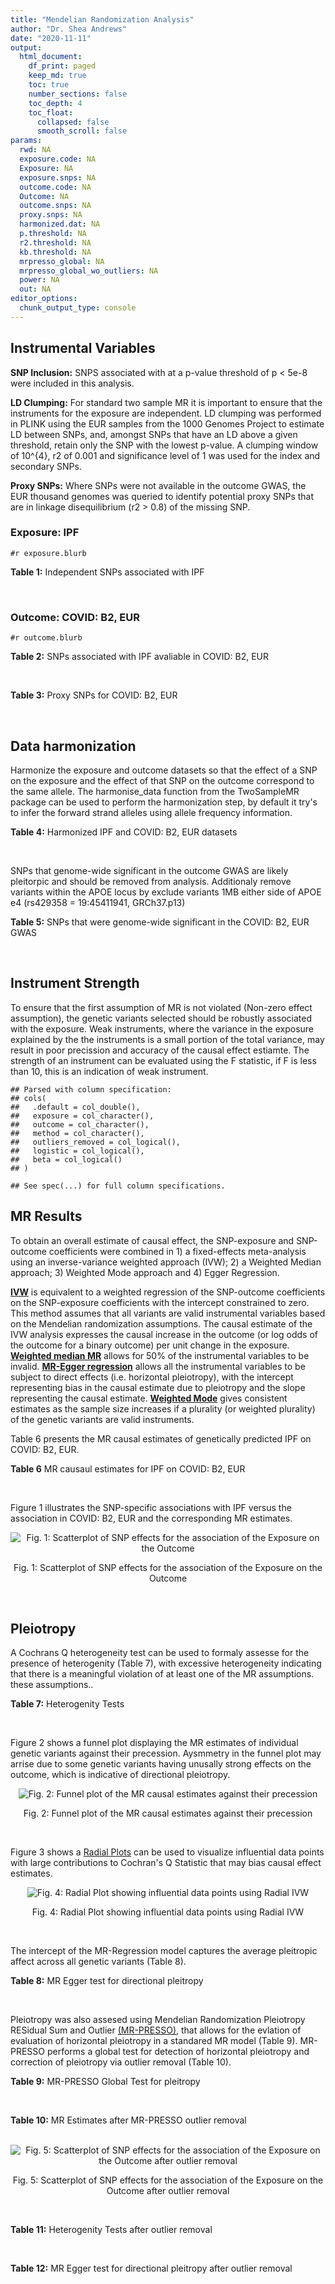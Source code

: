 ```yaml
---
title: "Mendelian Randomization Analysis"
author: "Dr. Shea Andrews"
date: "2020-11-11"
output:
  html_document:
    df_print: paged
    keep_md: true
    toc: true
    number_sections: false
    toc_depth: 4
    toc_float:
      collapsed: false
      smooth_scroll: false
params:
  rwd: NA
  exposure.code: NA
  Exposure: NA
  exposure.snps: NA
  outcome.code: NA
  Outcome: NA
  outcome.snps: NA
  proxy.snps: NA
  harmonized.dat: NA
  p.threshold: NA
  r2.threshold: NA
  kb.threshold: NA
  mrpresso_global: NA
  mrpresso_global_wo_outliers: NA
  power: NA
  out: NA
editor_options:
  chunk_output_type: console
---
```







## Instrumental Variables
**SNP Inclusion:** SNPS associated with at a p-value threshold of p < 5e-8 were included in this analysis.
<br>

**LD Clumping:** For standard two sample MR it is important to ensure that the instruments for the exposure are independent. LD clumping was performed in PLINK using the EUR samples from the 1000 Genomes Project to estimate LD between SNPs, and, amongst SNPs that have an LD above a given threshold, retain only the SNP with the lowest p-value. A clumping window of 10^{4}, r2 of 0.001 and significance level of 1 was used for the index and secondary SNPs.
<br>

**Proxy SNPs:** Where SNPs were not available in the outcome GWAS, the EUR thousand genomes was queried to identify potential proxy SNPs that are in linkage disequilibrium (r2 > 0.8) of the missing SNP.
<br>

### Exposure: IPF
`#r exposure.blurb`
<br>

**Table 1:** Independent SNPs associated with IPF
<div data-pagedtable="false">
  <script data-pagedtable-source type="application/json">
{"columns":[{"label":["SNP"],"name":[1],"type":["chr"],"align":["left"]},{"label":["CHROM"],"name":[2],"type":["dbl"],"align":["right"]},{"label":["POS"],"name":[3],"type":["dbl"],"align":["right"]},{"label":["REF"],"name":[4],"type":["chr"],"align":["left"]},{"label":["ALT"],"name":[5],"type":["chr"],"align":["left"]},{"label":["AF"],"name":[6],"type":["dbl"],"align":["right"]},{"label":["BETA"],"name":[7],"type":["dbl"],"align":["right"]},{"label":["SE"],"name":[8],"type":["dbl"],"align":["right"]},{"label":["Z"],"name":[9],"type":["dbl"],"align":["right"]},{"label":["P"],"name":[10],"type":["dbl"],"align":["right"]},{"label":["N"],"name":[11],"type":["dbl"],"align":["right"]},{"label":["TRAIT"],"name":[12],"type":["chr"],"align":["left"]}],"data":[{"1":"rs78238620","2":"3","3":"44902386","4":"T","5":"A","6":"0.053459","7":"0.4593835","8":"0.07390969","9":"6.215471","10":"5.117086e-10","11":"11259","12":"Idiopathic_Pulmonary_Fibrosis"},{"1":"rs12696304","2":"3","3":"169481271","4":"C","5":"G","6":"0.278854","7":"0.2668156","8":"0.03717319","9":"7.177635","10":"7.092778e-13","11":"11259","12":"Idiopathic_Pulmonary_Fibrosis"},{"1":"rs2013701","2":"4","3":"89885086","4":"G","5":"T","6":"0.487438","7":"-0.2424697","8":"0.03330002","9":"-7.281368","10":"3.304528e-13","11":"11259","12":"Idiopathic_Pulmonary_Fibrosis"},{"1":"rs7725218","2":"5","3":"1282414","4":"G","5":"A","6":"0.323107","7":"-0.3293240","8":"0.03544862","9":"-9.290180","10":"1.540283e-20","11":"11259","12":"Idiopathic_Pulmonary_Fibrosis"},{"1":"rs2076295","2":"6","3":"7563232","4":"T","5":"G","6":"0.468835","7":"0.3799705","8":"0.03322854","9":"11.435066","10":"2.793256e-30","11":"11259","12":"Idiopathic_Pulmonary_Fibrosis"},{"1":"rs12699415","2":"7","3":"1909479","4":"A","5":"G","6":"0.580176","7":"-0.2440172","8":"0.03400225","9":"-7.176502","10":"7.151760e-13","11":"11259","12":"Idiopathic_Pulmonary_Fibrosis"},{"1":"rs2897075","2":"7","3":"99630342","4":"C","5":"T","6":"0.391410","7":"0.2585521","8":"0.03404714","9":"7.593945","10":"3.103096e-14","11":"11259","12":"Idiopathic_Pulmonary_Fibrosis"},{"1":"rs28513081","2":"8","3":"120934126","4":"A","5":"G","6":"0.427310","7":"-0.2034907","8":"0.03346963","9":"-6.079862","10":"1.202864e-09","11":"11259","12":"Idiopathic_Pulmonary_Fibrosis"},{"1":"rs35705950","2":"11","3":"1241221","4":"G","5":"T","6":"0.140904","7":"1.5773608","8":"0.05180105","9":"30.450365","10":"1.184630e-203","11":"11259","12":"Idiopathic_Pulmonary_Fibrosis"},{"1":"rs9577395","2":"13","3":"113534984","4":"C","5":"G","6":"0.207732","7":"-0.2642992","8":"0.04115030","9":"-6.422778","10":"1.338099e-10","11":"11259","12":"Idiopathic_Pulmonary_Fibrosis"},{"1":"rs59424629","2":"15","3":"40720542","4":"G","5":"T","6":"0.538260","7":"0.2678313","8":"0.03320740","9":"8.065411","10":"7.298965e-16","11":"11259","12":"Idiopathic_Pulmonary_Fibrosis"},{"1":"rs62023891","2":"15","3":"86097216","4":"G","5":"A","6":"0.300615","7":"0.2356498","8":"0.03664299","9":"6.430965","10":"1.267962e-10","11":"11259","12":"Idiopathic_Pulmonary_Fibrosis"},{"1":"rs17652520","2":"17","3":"44098967","4":"G","5":"A","6":"0.214766","7":"-0.3286135","8":"0.04066747","9":"-8.080502","10":"6.450078e-16","11":"11259","12":"Idiopathic_Pulmonary_Fibrosis"},{"1":"rs12610495","2":"19","3":"4717672","4":"A","5":"G","6":"0.305555","7":"0.2722340","8":"0.03899250","9":"6.981701","10":"2.916276e-12","11":"11259","12":"Idiopathic_Pulmonary_Fibrosis"},{"1":"rs41308092","2":"20","3":"62324391","4":"G","5":"A","6":"0.019674","7":"0.7503587","8":"0.12196998","9":"6.151995","10":"7.651443e-10","11":"11259","12":"Idiopathic_Pulmonary_Fibrosis"}],"options":{"columns":{"min":{},"max":[10]},"rows":{"min":[10],"max":[10]},"pages":{}}}
  </script>
</div>
<br>

### Outcome: COVID: B2, EUR
`#r outcome.blurb`
<br>

**Table 2:** SNPs associated with IPF avaliable in COVID: B2, EUR
<div data-pagedtable="false">
  <script data-pagedtable-source type="application/json">
{"columns":[{"label":["SNP"],"name":[1],"type":["chr"],"align":["left"]},{"label":["CHROM"],"name":[2],"type":["dbl"],"align":["right"]},{"label":["POS"],"name":[3],"type":["dbl"],"align":["right"]},{"label":["REF"],"name":[4],"type":["chr"],"align":["left"]},{"label":["ALT"],"name":[5],"type":["chr"],"align":["left"]},{"label":["AF"],"name":[6],"type":["dbl"],"align":["right"]},{"label":["BETA"],"name":[7],"type":["dbl"],"align":["right"]},{"label":["SE"],"name":[8],"type":["dbl"],"align":["right"]},{"label":["Z"],"name":[9],"type":["dbl"],"align":["right"]},{"label":["P"],"name":[10],"type":["dbl"],"align":["right"]},{"label":["N"],"name":[11],"type":["dbl"],"align":["right"]},{"label":["TRAIT"],"name":[12],"type":["chr"],"align":["left"]}],"data":[{"1":"rs78238620","2":"3","3":"44902386","4":"T","5":"A","6":"0.05113","7":"0.0860830","8":"0.050848","9":"1.69294761","10":"9.047e-02","11":"908494","12":"COVID:_hospitalized_vs._population__eur"},{"1":"rs12696304","2":"3","3":"169481271","4":"C","5":"G","6":"0.25940","7":"0.0299240","8":"0.026000","9":"1.15092308","10":"2.498e-01","11":"908494","12":"COVID:_hospitalized_vs._population__eur"},{"1":"rs2013701","2":"4","3":"89885086","4":"G","5":"T","6":"0.52480","7":"-0.0307060","8":"0.023123","9":"-1.32794188","10":"1.842e-01","11":"907881","12":"COVID:_hospitalized_vs._population__eur"},{"1":"rs7725218","2":"5","3":"1282414","4":"G","5":"A","6":"0.34740","7":"-0.0406890","8":"0.023980","9":"-1.69678899","10":"8.974e-02","11":"908494","12":"COVID:_hospitalized_vs._population__eur"},{"1":"rs2076295","2":"6","3":"7563232","4":"T","5":"G","6":"0.43730","7":"0.0368530","8":"0.029419","9":"1.25269384","10":"2.103e-01","11":"895822","12":"COVID:_hospitalized_vs._population__eur"},{"1":"rs12699415","2":"7","3":"1909479","4":"A","5":"G","6":"0.57590","7":"-0.0435210","8":"0.023406","9":"-1.85939503","10":"6.297e-02","11":"908494","12":"COVID:_hospitalized_vs._population__eur"},{"1":"rs2897075","2":"7","3":"99630342","4":"C","5":"T","6":"0.37790","7":"0.0998730","8":"0.025046","9":"3.98758285","10":"6.675e-05","11":"905265","12":"COVID:_hospitalized_vs._population__eur"},{"1":"rs28513081","2":"8","3":"120934126","4":"A","5":"G","6":"0.46090","7":"-0.0438690","8":"0.027630","9":"-1.58773073","10":"1.124e-01","11":"898438","12":"COVID:_hospitalized_vs._population__eur"},{"1":"rs35705950","2":"11","3":"1241221","4":"G","5":"T","6":"0.11210","7":"-0.1875500","8":"0.045510","9":"-4.12107229","10":"3.769e-05","11":"624027","12":"COVID:_hospitalized_vs._population__eur"},{"1":"rs9577395","2":"13","3":"113534984","4":"C","5":"G","6":"0.21990","7":"0.0801480","8":"0.027858","9":"2.87701917","10":"4.015e-03","11":"908494","12":"COVID:_hospitalized_vs._population__eur"},{"1":"rs59424629","2":"15","3":"40720542","4":"G","5":"T","6":"0.54680","7":"0.0150460","8":"0.023010","9":"0.65388961","10":"5.132e-01","11":"908494","12":"COVID:_hospitalized_vs._population__eur"},{"1":"rs62023891","2":"15","3":"86097216","4":"G","5":"A","6":"0.30050","7":"-0.0024681","8":"0.025741","9":"-0.09588206","10":"9.236e-01","11":"908494","12":"COVID:_hospitalized_vs._population__eur"},{"1":"rs17652520","2":"17","3":"44098967","4":"G","5":"A","6":"0.18050","7":"-0.1202400","8":"0.032867","9":"-3.65838075","10":"2.539e-04","11":"898438","12":"COVID:_hospitalized_vs._population__eur"},{"1":"rs12610495","2":"19","3":"4717672","4":"A","5":"G","6":"0.31460","7":"0.1750800","8":"0.032082","9":"5.45726576","10":"4.835e-08","11":"895822","12":"COVID:_hospitalized_vs._population__eur"},{"1":"rs41308092","2":"20","3":"62324391","4":"G","5":"A","6":"0.02773","7":"-0.1034900","8":"0.087846","9":"-1.17808437","10":"2.388e-01","11":"906360","12":"COVID:_hospitalized_vs._population__eur"}],"options":{"columns":{"min":{},"max":[10]},"rows":{"min":[10],"max":[10]},"pages":{}}}
  </script>
</div>
<br>

**Table 3:** Proxy SNPs for COVID: B2, EUR
<div data-pagedtable="false">
  <script data-pagedtable-source type="application/json">
{"columns":[{"label":["proxy.outcome"],"name":[1],"type":["lgl"],"align":["right"]},{"label":["target_snp"],"name":[2],"type":["lgl"],"align":["right"]},{"label":["proxy_snp"],"name":[3],"type":["lgl"],"align":["right"]},{"label":["ld.r2"],"name":[4],"type":["lgl"],"align":["right"]},{"label":["Dprime"],"name":[5],"type":["lgl"],"align":["right"]},{"label":["ref.proxy"],"name":[6],"type":["lgl"],"align":["right"]},{"label":["alt.proxy"],"name":[7],"type":["lgl"],"align":["right"]},{"label":["CHROM"],"name":[8],"type":["lgl"],"align":["right"]},{"label":["POS"],"name":[9],"type":["lgl"],"align":["right"]},{"label":["ALT.proxy"],"name":[10],"type":["lgl"],"align":["right"]},{"label":["REF.proxy"],"name":[11],"type":["lgl"],"align":["right"]},{"label":["AF"],"name":[12],"type":["lgl"],"align":["right"]},{"label":["BETA"],"name":[13],"type":["lgl"],"align":["right"]},{"label":["SE"],"name":[14],"type":["lgl"],"align":["right"]},{"label":["P"],"name":[15],"type":["lgl"],"align":["right"]},{"label":["N"],"name":[16],"type":["lgl"],"align":["right"]},{"label":["ref"],"name":[17],"type":["lgl"],"align":["right"]},{"label":["alt"],"name":[18],"type":["lgl"],"align":["right"]},{"label":["ALT"],"name":[19],"type":["lgl"],"align":["right"]},{"label":["REF"],"name":[20],"type":["lgl"],"align":["right"]},{"label":["PHASE"],"name":[21],"type":["lgl"],"align":["right"]}],"data":[{"1":"NA","2":"NA","3":"NA","4":"NA","5":"NA","6":"NA","7":"NA","8":"NA","9":"NA","10":"NA","11":"NA","12":"NA","13":"NA","14":"NA","15":"NA","16":"NA","17":"NA","18":"NA","19":"NA","20":"NA","21":"NA"}],"options":{"columns":{"min":{},"max":[10]},"rows":{"min":[10],"max":[10]},"pages":{}}}
  </script>
</div>
<br>

## Data harmonization
Harmonize the exposure and outcome datasets so that the effect of a SNP on the exposure and the effect of that SNP on the outcome correspond to the same allele. The harmonise_data function from the TwoSampleMR package can be used to perform the harmonization step, by default it try's to infer the forward strand alleles using allele frequency information.
<br>

**Table 4:** Harmonized IPF and COVID: B2, EUR datasets
<div data-pagedtable="false">
  <script data-pagedtable-source type="application/json">
{"columns":[{"label":["SNP"],"name":[1],"type":["chr"],"align":["left"]},{"label":["effect_allele.exposure"],"name":[2],"type":["chr"],"align":["left"]},{"label":["other_allele.exposure"],"name":[3],"type":["chr"],"align":["left"]},{"label":["effect_allele.outcome"],"name":[4],"type":["chr"],"align":["left"]},{"label":["other_allele.outcome"],"name":[5],"type":["chr"],"align":["left"]},{"label":["beta.exposure"],"name":[6],"type":["dbl"],"align":["right"]},{"label":["beta.outcome"],"name":[7],"type":["dbl"],"align":["right"]},{"label":["eaf.exposure"],"name":[8],"type":["dbl"],"align":["right"]},{"label":["eaf.outcome"],"name":[9],"type":["dbl"],"align":["right"]},{"label":["remove"],"name":[10],"type":["lgl"],"align":["right"]},{"label":["palindromic"],"name":[11],"type":["lgl"],"align":["right"]},{"label":["ambiguous"],"name":[12],"type":["lgl"],"align":["right"]},{"label":["id.outcome"],"name":[13],"type":["chr"],"align":["left"]},{"label":["chr.outcome"],"name":[14],"type":["dbl"],"align":["right"]},{"label":["pos.outcome"],"name":[15],"type":["dbl"],"align":["right"]},{"label":["se.outcome"],"name":[16],"type":["dbl"],"align":["right"]},{"label":["z.outcome"],"name":[17],"type":["dbl"],"align":["right"]},{"label":["pval.outcome"],"name":[18],"type":["dbl"],"align":["right"]},{"label":["samplesize.outcome"],"name":[19],"type":["dbl"],"align":["right"]},{"label":["outcome"],"name":[20],"type":["chr"],"align":["left"]},{"label":["mr_keep.outcome"],"name":[21],"type":["lgl"],"align":["right"]},{"label":["pval_origin.outcome"],"name":[22],"type":["chr"],"align":["left"]},{"label":["chr.exposure"],"name":[23],"type":["dbl"],"align":["right"]},{"label":["pos.exposure"],"name":[24],"type":["dbl"],"align":["right"]},{"label":["se.exposure"],"name":[25],"type":["dbl"],"align":["right"]},{"label":["z.exposure"],"name":[26],"type":["dbl"],"align":["right"]},{"label":["pval.exposure"],"name":[27],"type":["dbl"],"align":["right"]},{"label":["samplesize.exposure"],"name":[28],"type":["dbl"],"align":["right"]},{"label":["exposure"],"name":[29],"type":["chr"],"align":["left"]},{"label":["mr_keep.exposure"],"name":[30],"type":["lgl"],"align":["right"]},{"label":["pval_origin.exposure"],"name":[31],"type":["chr"],"align":["left"]},{"label":["id.exposure"],"name":[32],"type":["chr"],"align":["left"]},{"label":["action"],"name":[33],"type":["dbl"],"align":["right"]},{"label":["mr_keep"],"name":[34],"type":["lgl"],"align":["right"]},{"label":["pt"],"name":[35],"type":["dbl"],"align":["right"]},{"label":["pleitropy_keep"],"name":[36],"type":["lgl"],"align":["right"]},{"label":["mrpresso_RSSobs"],"name":[37],"type":["dbl"],"align":["right"]},{"label":["mrpresso_pval"],"name":[38],"type":["chr"],"align":["left"]},{"label":["mrpresso_keep"],"name":[39],"type":["lgl"],"align":["right"]}],"data":[{"1":"rs12610495","2":"G","3":"A","4":"G","5":"A","6":"0.2722340","7":"0.1750800","8":"0.305555","9":"0.31460","10":"FALSE","11":"FALSE","12":"FALSE","13":"QApAI8","14":"19","15":"4717672","16":"0.032082","17":"5.45726576","18":"4.835e-08","19":"895822","20":"covidhgi2020anaB2v4eur","21":"TRUE","22":"reported","23":"19","24":"4717672","25":"0.03899250","26":"6.981701","27":"2.916276e-12","28":"11259","29":"Allen2020ipf","30":"TRUE","31":"reported","32":"C6OHh8","33":"2","34":"TRUE","35":"5e-08","36":"FALSE","37":"NA","38":"NA","39":"NA"},{"1":"rs12696304","2":"G","3":"C","4":"G","5":"C","6":"0.2668156","7":"0.0299240","8":"0.278854","9":"0.25940","10":"FALSE","11":"TRUE","12":"FALSE","13":"QApAI8","14":"3","15":"169481271","16":"0.026000","17":"1.15092308","18":"2.498e-01","19":"908494","20":"covidhgi2020anaB2v4eur","21":"TRUE","22":"reported","23":"3","24":"169481271","25":"0.03717319","26":"7.177635","27":"7.092778e-13","28":"11259","29":"Allen2020ipf","30":"TRUE","31":"reported","32":"C6OHh8","33":"2","34":"TRUE","35":"5e-08","36":"TRUE","37":"8.696884e-04","38":"1","39":"TRUE"},{"1":"rs12699415","2":"G","3":"A","4":"G","5":"A","6":"-0.2440172","7":"-0.0435210","8":"0.580176","9":"0.57590","10":"FALSE","11":"FALSE","12":"FALSE","13":"QApAI8","14":"7","15":"1909479","16":"0.023406","17":"-1.85939503","18":"6.297e-02","19":"908494","20":"covidhgi2020anaB2v4eur","21":"TRUE","22":"reported","23":"7","24":"1909479","25":"0.03400225","26":"-7.176502","27":"7.151760e-13","28":"11259","29":"Allen2020ipf","30":"TRUE","31":"reported","32":"C6OHh8","33":"2","34":"TRUE","35":"5e-08","36":"TRUE","37":"1.924073e-03","38":"0.8582","39":"TRUE"},{"1":"rs17652520","2":"A","3":"G","4":"A","5":"G","6":"-0.3286135","7":"-0.1202400","8":"0.214766","9":"0.18050","10":"FALSE","11":"FALSE","12":"FALSE","13":"QApAI8","14":"17","15":"44098967","16":"0.032867","17":"-3.65838075","18":"2.539e-04","19":"898438","20":"covidhgi2020anaB2v4eur","21":"TRUE","22":"reported","23":"17","24":"44098967","25":"0.04066747","26":"-8.080502","27":"6.450078e-16","28":"11259","29":"Allen2020ipf","30":"TRUE","31":"reported","32":"C6OHh8","33":"2","34":"TRUE","35":"5e-08","36":"TRUE","37":"1.511810e-02","38":"0.0056","39":"FALSE"},{"1":"rs2013701","2":"T","3":"G","4":"T","5":"G","6":"-0.2424697","7":"-0.0307060","8":"0.487438","9":"0.52480","10":"FALSE","11":"FALSE","12":"FALSE","13":"QApAI8","14":"4","15":"89885086","16":"0.023123","17":"-1.32794188","18":"1.842e-01","19":"907881","20":"covidhgi2020anaB2v4eur","21":"TRUE","22":"reported","23":"4","24":"89885086","25":"0.03330002","26":"-7.281368","27":"3.304528e-13","28":"11259","29":"Allen2020ipf","30":"TRUE","31":"reported","32":"C6OHh8","33":"2","34":"TRUE","35":"5e-08","36":"TRUE","37":"9.312698e-04","38":"1","39":"TRUE"},{"1":"rs2076295","2":"G","3":"T","4":"G","5":"T","6":"0.3799705","7":"0.0368530","8":"0.468835","9":"0.43730","10":"FALSE","11":"FALSE","12":"FALSE","13":"QApAI8","14":"6","15":"7563232","16":"0.029419","17":"1.25269384","18":"2.103e-01","19":"895822","20":"covidhgi2020anaB2v4eur","21":"TRUE","22":"reported","23":"6","24":"7563232","25":"0.03322854","26":"11.435066","27":"2.793256e-30","28":"11259","29":"Allen2020ipf","30":"TRUE","31":"reported","32":"C6OHh8","33":"2","34":"TRUE","35":"5e-08","36":"TRUE","37":"1.361667e-03","38":"1","39":"TRUE"},{"1":"rs28513081","2":"G","3":"A","4":"G","5":"A","6":"-0.2034907","7":"-0.0438690","8":"0.427310","9":"0.46090","10":"FALSE","11":"FALSE","12":"FALSE","13":"QApAI8","14":"8","15":"120934126","16":"0.027630","17":"-1.58773073","18":"1.124e-01","19":"898438","20":"covidhgi2020anaB2v4eur","21":"TRUE","22":"reported","23":"8","24":"120934126","25":"0.03346963","26":"-6.079862","27":"1.202864e-09","28":"11259","29":"Allen2020ipf","30":"TRUE","31":"reported","32":"C6OHh8","33":"2","34":"TRUE","35":"5e-08","36":"TRUE","37":"1.895350e-03","38":"1","39":"TRUE"},{"1":"rs2897075","2":"T","3":"C","4":"T","5":"C","6":"0.2585521","7":"0.0998730","8":"0.391410","9":"0.37790","10":"FALSE","11":"FALSE","12":"FALSE","13":"QApAI8","14":"7","15":"99630342","16":"0.025046","17":"3.98758285","18":"6.675e-05","19":"905265","20":"covidhgi2020anaB2v4eur","21":"TRUE","22":"reported","23":"7","24":"99630342","25":"0.03404714","26":"7.593945","27":"3.103096e-14","28":"11259","29":"Allen2020ipf","30":"TRUE","31":"reported","32":"C6OHh8","33":"2","34":"TRUE","35":"5e-08","36":"TRUE","37":"1.050419e-02","38":"<0.0014","39":"FALSE"},{"1":"rs35705950","2":"T","3":"G","4":"T","5":"G","6":"1.5773608","7":"-0.1875500","8":"0.140904","9":"0.11210","10":"FALSE","11":"FALSE","12":"FALSE","13":"QApAI8","14":"11","15":"1241221","16":"0.045510","17":"-4.12107229","18":"3.769e-05","19":"624027","20":"covidhgi2020anaB2v4eur","21":"TRUE","22":"reported","23":"11","24":"1241221","25":"0.05180105","26":"30.450365","27":"1.000000e-200","28":"11259","29":"Allen2020ipf","30":"TRUE","31":"reported","32":"C6OHh8","33":"2","34":"TRUE","35":"5e-08","36":"TRUE","37":"1.338460e-01","38":"0.0014","39":"FALSE"},{"1":"rs41308092","2":"A","3":"G","4":"A","5":"G","6":"0.7503587","7":"-0.1034900","8":"0.019674","9":"0.02773","10":"FALSE","11":"FALSE","12":"FALSE","13":"QApAI8","14":"20","15":"62324391","16":"0.087846","17":"-1.17808437","18":"2.388e-01","19":"906360","20":"covidhgi2020anaB2v4eur","21":"TRUE","22":"reported","23":"20","24":"62324391","25":"0.12196998","26":"6.151995","27":"7.651443e-10","28":"11259","29":"Allen2020ipf","30":"TRUE","31":"reported","32":"C6OHh8","33":"2","34":"TRUE","35":"5e-08","36":"TRUE","37":"1.235988e-02","38":"1","39":"TRUE"},{"1":"rs59424629","2":"T","3":"G","4":"T","5":"G","6":"0.2678313","7":"0.0150460","8":"0.538260","9":"0.54680","10":"FALSE","11":"FALSE","12":"FALSE","13":"QApAI8","14":"15","15":"40720542","16":"0.023010","17":"0.65388961","18":"5.132e-01","19":"908494","20":"covidhgi2020anaB2v4eur","21":"TRUE","22":"reported","23":"15","24":"40720542","25":"0.03320740","26":"8.065411","27":"7.298965e-16","28":"11259","29":"Allen2020ipf","30":"TRUE","31":"reported","32":"C6OHh8","33":"2","34":"TRUE","35":"5e-08","36":"TRUE","37":"2.002249e-04","38":"1","39":"TRUE"},{"1":"rs62023891","2":"A","3":"G","4":"A","5":"G","6":"0.2356498","7":"-0.0024681","8":"0.300615","9":"0.30050","10":"FALSE","11":"FALSE","12":"FALSE","13":"QApAI8","14":"15","15":"86097216","16":"0.025741","17":"-0.09588206","18":"9.236e-01","19":"908494","20":"covidhgi2020anaB2v4eur","21":"TRUE","22":"reported","23":"15","24":"86097216","25":"0.03664299","26":"6.430965","27":"1.267962e-10","28":"11259","29":"Allen2020ipf","30":"TRUE","31":"reported","32":"C6OHh8","33":"2","34":"TRUE","35":"5e-08","36":"TRUE","37":"1.626948e-05","38":"1","39":"TRUE"},{"1":"rs7725218","2":"A","3":"G","4":"A","5":"G","6":"-0.3293240","7":"-0.0406890","8":"0.323107","9":"0.34740","10":"FALSE","11":"FALSE","12":"FALSE","13":"QApAI8","14":"5","15":"1282414","16":"0.023980","17":"-1.69678899","18":"8.974e-02","19":"908494","20":"covidhgi2020anaB2v4eur","21":"TRUE","22":"reported","23":"5","24":"1282414","25":"0.03544862","26":"-9.290180","27":"1.540283e-20","28":"11259","29":"Allen2020ipf","30":"TRUE","31":"reported","32":"C6OHh8","33":"2","34":"TRUE","35":"5e-08","36":"TRUE","37":"1.739008e-03","38":"1","39":"TRUE"},{"1":"rs78238620","2":"A","3":"T","4":"A","5":"T","6":"0.4593835","7":"0.0860830","8":"0.053459","9":"0.05113","10":"FALSE","11":"TRUE","12":"FALSE","13":"QApAI8","14":"3","15":"44902386","16":"0.050848","17":"1.69294761","18":"9.047e-02","19":"908494","20":"covidhgi2020anaB2v4eur","21":"TRUE","22":"reported","23":"3","24":"44902386","25":"0.07390969","26":"6.215471","27":"5.117086e-10","28":"11259","29":"Allen2020ipf","30":"TRUE","31":"reported","32":"C6OHh8","33":"2","34":"TRUE","35":"5e-08","36":"TRUE","37":"7.392177e-03","38":"1","39":"TRUE"},{"1":"rs9577395","2":"G","3":"C","4":"G","5":"C","6":"-0.2642992","7":"0.0801480","8":"0.207732","9":"0.21990","10":"FALSE","11":"TRUE","12":"FALSE","13":"QApAI8","14":"13","15":"113534984","16":"0.027858","17":"2.87701917","18":"4.015e-03","19":"908494","20":"covidhgi2020anaB2v4eur","21":"TRUE","22":"reported","23":"13","24":"113534984","25":"0.04115030","26":"-6.422778","27":"1.338099e-10","28":"11259","29":"Allen2020ipf","30":"TRUE","31":"reported","32":"C6OHh8","33":"2","34":"TRUE","35":"5e-08","36":"TRUE","37":"7.171371e-03","38":"0.063","39":"TRUE"}],"options":{"columns":{"min":{},"max":[10]},"rows":{"min":[10],"max":[10]},"pages":{}}}
  </script>
</div>
<br>

SNPs that genome-wide significant in the outcome GWAS are likely pleitorpic and should be removed from analysis. Additionaly remove variants within the APOE locus by exclude variants 1MB either side of APOE e4 (rs429358 = 19:45411941, GRCh37.p13)
<br>


**Table 5:** SNPs that were genome-wide significant in the COVID: B2, EUR GWAS
<div data-pagedtable="false">
  <script data-pagedtable-source type="application/json">
{"columns":[{"label":["SNP"],"name":[1],"type":["chr"],"align":["left"]},{"label":["chr.outcome"],"name":[2],"type":["dbl"],"align":["right"]},{"label":["pos.outcome"],"name":[3],"type":["dbl"],"align":["right"]},{"label":["pval.exposure"],"name":[4],"type":["dbl"],"align":["right"]},{"label":["pval.outcome"],"name":[5],"type":["dbl"],"align":["right"]}],"data":[{"1":"rs12610495","2":"19","3":"4717672","4":"2.916276e-12","5":"4.835e-08"}],"options":{"columns":{"min":{},"max":[10]},"rows":{"min":[10],"max":[10]},"pages":{}}}
  </script>
</div>
<br>


## Instrument Strength
To ensure that the first assumption of MR is not violated (Non-zero effect assumption), the genetic variants selected should be robustly associated with the exposure. Weak instruments, where the variance in the exposure explained by the the instruments is a small portion of the total variance, may result in poor precission and accuracy of the causal effect estiamte. The strength of an instrument can be evaluated using the F statistic, if F is less than 10, this is an indication of weak instrument.


```
## Parsed with column specification:
## cols(
##   .default = col_double(),
##   exposure = col_character(),
##   outcome = col_character(),
##   method = col_character(),
##   outliers_removed = col_logical(),
##   logistic = col_logical(),
##   beta = col_logical()
## )
```

```
## See spec(...) for full column specifications.
```

<div data-pagedtable="false">
  <script data-pagedtable-source type="application/json">
{"columns":[{"label":["outliers_removed"],"name":[1],"type":["lgl"],"align":["right"]},{"label":["pve.exposure"],"name":[2],"type":["dbl"],"align":["right"]},{"label":["F"],"name":[3],"type":["dbl"],"align":["right"]},{"label":["Alpha"],"name":[4],"type":["dbl"],"align":["right"]},{"label":["NCP"],"name":[5],"type":["dbl"],"align":["right"]},{"label":["Power"],"name":[6],"type":["dbl"],"align":["right"]}],"data":[{"1":"FALSE","2":"0.13874555","3":"129.38394","4":"0.05","5":"1.04594","6":"0.1757432"},{"1":"TRUE","2":"0.05599105","3":"60.64382","4":"0.05","5":"12.24183","6":"0.9380818"}],"options":{"columns":{"min":{},"max":[10]},"rows":{"min":[10],"max":[10]},"pages":{}}}
  </script>
</div>

##  MR Results
To obtain an overall estimate of causal effect, the SNP-exposure and SNP-outcome coefficients were combined in 1) a fixed-effects meta-analysis using an inverse-variance weighted approach (IVW); 2) a Weighted Median approach; 3) Weighted Mode approach and 4) Egger Regression.


[**IVW**](https://doi.org/10.1002/gepi.21758) is equivalent to a weighted regression of the SNP-outcome coefficients on the SNP-exposure coefficients with the intercept constrained to zero. This method assumes that all variants are valid instrumental variables based on the Mendelian randomization assumptions. The causal estimate of the IVW analysis expresses the causal increase in the outcome (or log odds of the outcome for a binary outcome) per unit change in the exposure. [**Weighted median MR**](https://doi.org/10.1002/gepi.21965) allows for 50% of the instrumental variables to be invalid. [**MR-Egger regression**](https://doi.org/10.1093/ije/dyw220) allows all the instrumental variables to be subject to direct effects (i.e. horizontal pleiotropy), with the intercept representing bias in the causal estimate due to pleiotropy and the slope representing the causal estimate. [**Weighted Mode**](https://doi.org/10.1093/ije/dyx102) gives consistent estimates as the sample size increases if a plurality (or weighted plurality) of the genetic variants are valid instruments.
<br>



Table 6 presents the MR causal estimates of genetically predicted IPF on COVID: B2, EUR.
<br>

**Table 6** MR causaul estimates for IPF on COVID: B2, EUR
<div data-pagedtable="false">
  <script data-pagedtable-source type="application/json">
{"columns":[{"label":["id.exposure"],"name":[1],"type":["chr"],"align":["left"]},{"label":["id.outcome"],"name":[2],"type":["chr"],"align":["left"]},{"label":["outcome"],"name":[3],"type":["fctr"],"align":["left"]},{"label":["exposure"],"name":[4],"type":["fctr"],"align":["left"]},{"label":["method"],"name":[5],"type":["fctr"],"align":["left"]},{"label":["nsnp"],"name":[6],"type":["int"],"align":["right"]},{"label":["b"],"name":[7],"type":["dbl"],"align":["right"]},{"label":["se"],"name":[8],"type":["dbl"],"align":["right"]},{"label":["pval"],"name":[9],"type":["dbl"],"align":["right"]}],"data":[{"1":"C6OHh8","2":"QApAI8","3":"covidhgi2020anaB2v4eur","4":"Allen2020ipf","5":"Inverse variance weighted (fixed effects)","6":"14","7":"0.006092492","8":"0.01959154","9":"0.755819171"},{"1":"C6OHh8","2":"QApAI8","3":"covidhgi2020anaB2v4eur","4":"Allen2020ipf","5":"Weighted median","6":"14","7":"-0.030973576","8":"0.04407644","9":"0.482227766"},{"1":"C6OHh8","2":"QApAI8","3":"covidhgi2020anaB2v4eur","4":"Allen2020ipf","5":"Weighted mode","6":"14","7":"-0.116596309","8":"0.03221383","9":"0.003113887"},{"1":"C6OHh8","2":"QApAI8","3":"covidhgi2020anaB2v4eur","4":"Allen2020ipf","5":"MR Egger","6":"14","7":"-0.153008737","8":"0.06171805","9":"0.029002841"}],"options":{"columns":{"min":{},"max":[10]},"rows":{"min":[10],"max":[10]},"pages":{}}}
  </script>
</div>
<br>

Figure 1 illustrates the SNP-specific associations with IPF versus the association in COVID: B2, EUR and the corresponding MR estimates.
<br>

<div class="figure" style="text-align: center">
<img src="/sc/arion/projects/LOAD/shea/Projects/MRcovid/results/MRcovid/Allen2020ipf/covidhgi2020anaB2v4eur/Allen2020ipf_5e-8_covidhgi2020anaB2v4eur_MR_Analaysis_files/figure-html/scatter_plot-1.png" alt="Fig. 1: Scatterplot of SNP effects for the association of the Exposure on the Outcome"  />
<p class="caption">Fig. 1: Scatterplot of SNP effects for the association of the Exposure on the Outcome</p>
</div>
<br>


## Pleiotropy
A Cochrans Q heterogeneity test can be used to formaly assesse for the presence of heterogenity (Table 7), with excessive heterogeneity indicating that there is a meaningful violation of at least one of the MR assumptions.
these assumptions..
<br>

**Table 7:** Heterogenity Tests
<div data-pagedtable="false">
  <script data-pagedtable-source type="application/json">
{"columns":[{"label":["id.exposure"],"name":[1],"type":["chr"],"align":["left"]},{"label":["id.outcome"],"name":[2],"type":["chr"],"align":["left"]},{"label":["outcome"],"name":[3],"type":["fctr"],"align":["left"]},{"label":["exposure"],"name":[4],"type":["fctr"],"align":["left"]},{"label":["method"],"name":[5],"type":["fctr"],"align":["left"]},{"label":["Q"],"name":[6],"type":["dbl"],"align":["right"]},{"label":["Q_df"],"name":[7],"type":["dbl"],"align":["right"]},{"label":["Q_pval"],"name":[8],"type":["dbl"],"align":["right"]}],"data":[{"1":"C6OHh8","2":"QApAI8","3":"covidhgi2020anaB2v4eur","4":"Allen2020ipf","5":"MR Egger","6":"39.68847","7":"12","8":"8.098992e-05"},{"1":"C6OHh8","2":"QApAI8","3":"covidhgi2020anaB2v4eur","4":"Allen2020ipf","5":"Inverse variance weighted","6":"72.65368","7":"13","8":"2.596860e-10"}],"options":{"columns":{"min":{},"max":[10]},"rows":{"min":[10],"max":[10]},"pages":{}}}
  </script>
</div>
<br>

Figure 2 shows a funnel plot displaying the MR estimates of individual genetic variants against their precession. Aysmmetry in the funnel plot may arrise due to some genetic variants having unusally strong effects on the outcome, which is indicative of directional pleiotropy.
<br>

<div class="figure" style="text-align: center">
<img src="/sc/arion/projects/LOAD/shea/Projects/MRcovid/results/MRcovid/Allen2020ipf/covidhgi2020anaB2v4eur/Allen2020ipf_5e-8_covidhgi2020anaB2v4eur_MR_Analaysis_files/figure-html/funnel_plot-1.png" alt="Fig. 2: Funnel plot of the MR causal estimates against their precession"  />
<p class="caption">Fig. 2: Funnel plot of the MR causal estimates against their precession</p>
</div>
<br>

Figure 3 shows a [Radial Plots](https://github.com/WSpiller/RadialMR) can be used to visualize influential data points with large contributions to Cochran's Q Statistic that may bias causal effect estimates.



<div class="figure" style="text-align: center">
<img src="/sc/arion/projects/LOAD/shea/Projects/MRcovid/results/MRcovid/Allen2020ipf/covidhgi2020anaB2v4eur/Allen2020ipf_5e-8_covidhgi2020anaB2v4eur_MR_Analaysis_files/figure-html/Radial_Plot-1.png" alt="Fig. 4: Radial Plot showing influential data points using Radial IVW"  />
<p class="caption">Fig. 4: Radial Plot showing influential data points using Radial IVW</p>
</div>
<br>

The intercept of the MR-Regression model captures the average pleitropic affect across all genetic variants (Table 8).
<br>

**Table 8:** MR Egger test for directional pleitropy
<div data-pagedtable="false">
  <script data-pagedtable-source type="application/json">
{"columns":[{"label":["id.exposure"],"name":[1],"type":["chr"],"align":["left"]},{"label":["id.outcome"],"name":[2],"type":["chr"],"align":["left"]},{"label":["outcome"],"name":[3],"type":["fctr"],"align":["left"]},{"label":["exposure"],"name":[4],"type":["fctr"],"align":["left"]},{"label":["egger_intercept"],"name":[5],"type":["dbl"],"align":["right"]},{"label":["se"],"name":[6],"type":["dbl"],"align":["right"]},{"label":["pval"],"name":[7],"type":["dbl"],"align":["right"]}],"data":[{"1":"C6OHh8","2":"QApAI8","3":"covidhgi2020anaB2v4eur","4":"Allen2020ipf","5":"0.07500003","6":"0.0237561","7":"0.008265458"}],"options":{"columns":{"min":{},"max":[10]},"rows":{"min":[10],"max":[10]},"pages":{}}}
  </script>
</div>
<br>

Pleiotropy was also assesed using Mendelian Randomization Pleiotropy RESidual Sum and Outlier [(MR-PRESSO)](https://doi.org/10.1038/s41588-018-0099-7), that allows for the evlation of evaluation of horizontal pleiotropy in a standared MR model (Table 9). MR-PRESSO performs a global test for detection of horizontal pleiotropy and correction of pleiotropy via outlier removal (Table 10).
<br>

**Table 9:** MR-PRESSO Global Test for pleitropy
<div data-pagedtable="false">
  <script data-pagedtable-source type="application/json">
{"columns":[{"label":["id.exposure"],"name":[1],"type":["chr"],"align":["left"]},{"label":["id.outcome"],"name":[2],"type":["chr"],"align":["left"]},{"label":["outcome"],"name":[3],"type":["chr"],"align":["left"]},{"label":["exposure"],"name":[4],"type":["chr"],"align":["left"]},{"label":["pt"],"name":[5],"type":["dbl"],"align":["right"]},{"label":["outliers_removed"],"name":[6],"type":["lgl"],"align":["right"]},{"label":["n_outliers"],"name":[7],"type":["dbl"],"align":["right"]},{"label":["RSSobs"],"name":[8],"type":["dbl"],"align":["right"]},{"label":["pval"],"name":[9],"type":["chr"],"align":["left"]}],"data":[{"1":"C6OHh8","2":"QApAI8","3":"covidhgi2020anaB2v4eur","4":"Allen2020ipf","5":"5e-08","6":"FALSE","7":"3","8":"123.0885","9":"<1e-04"}],"options":{"columns":{"min":{},"max":[10]},"rows":{"min":[10],"max":[10]},"pages":{}}}
  </script>
</div>
<br>


**Table 10:** MR Estimates after MR-PRESSO outlier removal
<div data-pagedtable="false">
  <script data-pagedtable-source type="application/json">
{"columns":[{"label":["id.exposure"],"name":[1],"type":["chr"],"align":["left"]},{"label":["id.outcome"],"name":[2],"type":["chr"],"align":["left"]},{"label":["outcome"],"name":[3],"type":["fctr"],"align":["left"]},{"label":["exposure"],"name":[4],"type":["fctr"],"align":["left"]},{"label":["method"],"name":[5],"type":["fctr"],"align":["left"]},{"label":["nsnp"],"name":[6],"type":["int"],"align":["right"]},{"label":["b"],"name":[7],"type":["dbl"],"align":["right"]},{"label":["se"],"name":[8],"type":["dbl"],"align":["right"]},{"label":["pval"],"name":[9],"type":["dbl"],"align":["right"]}],"data":[{"1":"C6OHh8","2":"QApAI8","3":"covidhgi2020anaB2v4eur","4":"Allen2020ipf","5":"Inverse variance weighted (fixed effects)","6":"11","7":"0.067612345","8":"0.02889756","9":"0.019297933"},{"1":"C6OHh8","2":"QApAI8","3":"covidhgi2020anaB2v4eur","4":"Allen2020ipf","5":"Weighted median","6":"11","7":"0.111527133","8":"0.03934785","9":"0.004591332"},{"1":"C6OHh8","2":"QApAI8","3":"covidhgi2020anaB2v4eur","4":"Allen2020ipf","5":"Weighted mode","6":"11","7":"0.117762210","8":"0.04756275","9":"0.032770223"},{"1":"C6OHh8","2":"QApAI8","3":"covidhgi2020anaB2v4eur","4":"Allen2020ipf","5":"MR Egger","6":"11","7":"-0.006211005","8":"0.17663369","9":"0.972717150"}],"options":{"columns":{"min":{},"max":[10]},"rows":{"min":[10],"max":[10]},"pages":{}}}
  </script>
</div>
<br>

<div class="figure" style="text-align: center">
<img src="/sc/arion/projects/LOAD/shea/Projects/MRcovid/results/MRcovid/Allen2020ipf/covidhgi2020anaB2v4eur/Allen2020ipf_5e-8_covidhgi2020anaB2v4eur_MR_Analaysis_files/figure-html/scatter_plot_outlier-1.png" alt="Fig. 5: Scatterplot of SNP effects for the association of the Exposure on the Outcome after outlier removal"  />
<p class="caption">Fig. 5: Scatterplot of SNP effects for the association of the Exposure on the Outcome after outlier removal</p>
</div>
<br>

**Table 11:** Heterogenity Tests after outlier removal
<div data-pagedtable="false">
  <script data-pagedtable-source type="application/json">
{"columns":[{"label":["id.exposure"],"name":[1],"type":["chr"],"align":["left"]},{"label":["id.outcome"],"name":[2],"type":["chr"],"align":["left"]},{"label":["outcome"],"name":[3],"type":["fctr"],"align":["left"]},{"label":["exposure"],"name":[4],"type":["fctr"],"align":["left"]},{"label":["method"],"name":[5],"type":["fctr"],"align":["left"]},{"label":["Q"],"name":[6],"type":["dbl"],"align":["right"]},{"label":["Q_df"],"name":[7],"type":["dbl"],"align":["right"]},{"label":["Q_pval"],"name":[8],"type":["dbl"],"align":["right"]}],"data":[{"1":"C6OHh8","2":"QApAI8","3":"covidhgi2020anaB2v4eur","4":"Allen2020ipf","5":"MR Egger","6":"20.58274","7":"9","8":"0.01463767"},{"1":"C6OHh8","2":"QApAI8","3":"covidhgi2020anaB2v4eur","4":"Allen2020ipf","5":"Inverse variance weighted","6":"21.00827","7":"10","8":"0.02103596"}],"options":{"columns":{"min":{},"max":[10]},"rows":{"min":[10],"max":[10]},"pages":{}}}
  </script>
</div>
<br>

**Table 12:** MR Egger test for directional pleitropy after outlier removal
<div data-pagedtable="false">
  <script data-pagedtable-source type="application/json">
{"columns":[{"label":["id.exposure"],"name":[1],"type":["chr"],"align":["left"]},{"label":["id.outcome"],"name":[2],"type":["chr"],"align":["left"]},{"label":["outcome"],"name":[3],"type":["fctr"],"align":["left"]},{"label":["exposure"],"name":[4],"type":["fctr"],"align":["left"]},{"label":["egger_intercept"],"name":[5],"type":["dbl"],"align":["right"]},{"label":["se"],"name":[6],"type":["dbl"],"align":["right"]},{"label":["pval"],"name":[7],"type":["dbl"],"align":["right"]}],"data":[{"1":"C6OHh8","2":"QApAI8","3":"covidhgi2020anaB2v4eur","4":"Allen2020ipf","5":"0.02183427","6":"0.05061769","7":"0.6763572"}],"options":{"columns":{"min":{},"max":[10]},"rows":{"min":[10],"max":[10]},"pages":{}}}
  </script>
</div>
<br>
